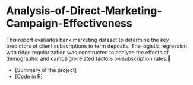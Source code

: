 # Analysis-of-Direct-Marketing-Campaign-Effectiveness


This report evaluates bank marketing dataset to determine the key predictors of client subscriptions to term deposits. The logistic regression with ridge regularization was constructed to analyze the effects of demographic and campaign-related factors on subscription rates.

- [Summary of the project]
- [Code in R]
